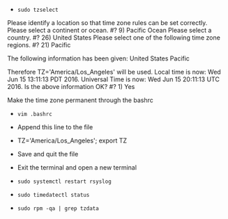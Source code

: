* `sudo tzselect`

Please identify a location so that time zone rules can be set correctly.
Please select a continent or ocean.
#? 9) Pacific Ocean
Please select a country.
#? 26) United States
Please select one of the following time zone regions.
#? 21) Pacific

The following information has been given:
        United States
        Pacific

Therefore TZ='America/Los_Angeles' will be used.
Local time is now:      Wed Jun 15 13:11:13 PDT 2016.
Universal Time is now:  Wed Jun 15 20:11:13 UTC 2016.
Is the above information OK?
#? 1) Yes

Make the time zone permanent through the bashrc
* `vim .bashrc`
 * Append this line to the file
  * TZ='America/Los_Angeles'; export TZ
 * Save and quit the file
 * Exit the terminal and open a new terminal

* `sudo systemctl restart rsyslog`
* `sudo timedatectl status`
* `sudo rpm -qa | grep tzdata`
